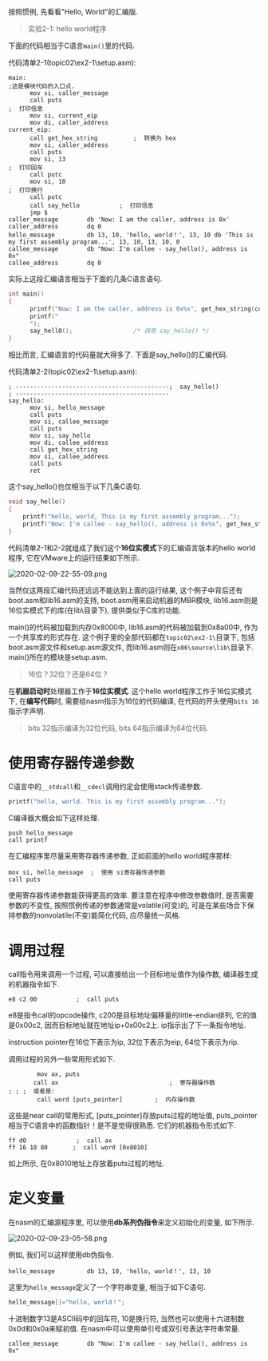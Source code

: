 
按照惯例, 先看看"Hello, World"的汇编版.

>实验2-1: hello world程序

下面的代码相当于C语言`main()`里的代码. 

代码清单2-1(topic02\ex2-1\setup.asm): 

```assembly
main:                                                                      ;这是模块代码的入口点. 
      mov si, caller_message
      call puts                                                          ;  打印信息
      mov si, current_eip
      mov di, caller_address
current_eip: 
      call get_hex_string          ;  转换为 hex
      mov si, caller_address
      call puts
      mov si, 13                                                          ;  打印回车
      call putc
      mov si, 10                                                          ;  打印换行
      call putc
      call say_hello           ;  打印信息
      jmp $
caller_message        db 'Now: I am the caller, address is 0x'
caller_address        dq 0
hello_message         db 13, 10, 'hello, world！', 13, 10 db 'This is my first assembly program...', 13, 10, 13, 10, 0
callee_message        db "Now: I'm callee - say_hello(), address is 0x"
callee_address        dq 0
```

实际上这段汇编语言相当于下面的几条C语言语句. 

```cpp
int main()
{
      printf("Now: I am the caller, address is 0x%x", get_hex_string(current_eip)); 
      printf("
      "); 
      say_hell0();                 /* 调用 say_hello() */
}
```

相比而言, 汇编语言的代码量就大得多了. 下面是say\_hello()的汇编代码. 

代码清单2-2(topic02\ex2-1\setup.asm): 

```
; -------------------------------------------;  say_hello()
; -------------------------------------------
say_hello: 
      mov si, hello_message
      call puts
      mov si, callee_message
      call puts
      mov si, say_hello
      mov di, callee_address
      call get_hex_string
      mov si, callee_address
      call puts
      ret
```

这个say_hello()也仅相当于以下几条C语句. 

```cpp
void say_hello()
{
    printf("hello, world, This is my first assembly program..."); 
    printf("Now: I'm callee - say_hello(), address is 0x%x", get_hex_string(say_hello)); 
}
```

代码清单2-1和2-2就组成了我们这个**16位实模式**下的汇编语言版本的hello world程序, 它在VMware上的运行结果如下所示. 

![2020-02-09-22-55-09.png](./images/2020-02-09-22-55-09.png)

当然仅这两段汇编代码还远远不能达到上面的运行结果, 这个例子中背后还有boot.asm和lib16.asm的支持, boot.asm用来启动机器的MBR模块, lib16.asm则是16位实模式下的库(在lib\目录下), 提供类似于C库的功能. 

main()的代码被加载到内存0x8000中, lib16.asm的代码被加载到0x8a00中, 作为一个共享库的形式存在. 这个例子里的全部代码都在`topic02\ex2-1\`目录下, 包括boot.asm源文件和setup.asm源文件, 而lib16.asm则在`x86\source\lib\`目录下. main()所在的模块是setup.asm. 

>16位？32位？还是64位？

在**机器启动时**处理器工作于**16位实模式**. 这个hello world程序工作于16位实模式下, 在**编写代码**时, 需要给nasm指示为16位的代码编译, 在代码的开头使用`bits 16`指示字声明. 

>bits 32指示编译为32位代码, bits 64指示编译为64位代码. 

# 使用寄存器传递参数

C语言中的`__stdcall`和`__cdecl`调用约定会使用stack传递参数. 

```cpp
printf("hello, world. This is my first assembly program..."); 
```

C编译器大概会如下这样处理. 

```
push hello_message
call printf
```

在汇编程序里尽量采用寄存器传递参数, 正如前面的hello world程序那样: 

```
mov si, hello_message  ;  使用 si寄存器传递参数
call puts
```

使用寄存器传递参数能获得更高的效率. 要注意在程序中修改参数值时, 是否需要参数的不变性, 按照惯例传递的参数通常是volatile(可变)的, 可是在某些场合下保持参数的nonvolatile(不变)能简化代码, 应尽量统一风格. 

# 调用过程

call指令用来调用一个过程, 可以直接给出一个目标地址值作为操作数, 编译器生成的机器指令如下. 

```
e8 c2 00           ;  call puts
```

e8是指令call的opcode操作, c200是目标地址偏移量的little-endian排列, 它的值是0x00c2, 因而目标地址就在地址ip+0x00c2上. ip指示出了下一条指令地址. 

instruction pointer在16位下表示为ip, 32位下表示为eip, 64位下表示为rip. 

调用过程的另外一些常用形式如下. 

```
        mov ax, puts
       call ax                               ;  寄存器操作数
; ; ;  或者是: 
        call word [puts_pointer]         ;  内存操作数
```

这些是near call的常用形式, [puts_pointer]存放puts过程的地址值, puts_pointer相当于C语言中的函数指针！是不是觉得很熟悉. 它们的机器指令形式如下. 

```
ff d0              ;  call ax
ff 16 10 80       ;  call word [0x8010]
```

如上所示, 在0x8010地址上存放着puts过程的地址. 

# 定义变量

在nasm的汇编源程序里, 可以使用**db系列伪指令**来定义初始化的变量, 如下所示. 

![2020-02-09-23-05-58.png](./images/2020-02-09-23-05-58.png)

例如, 我们可以这样使用db伪指令. 

```
hello_message         db 13, 10, 'hello, world！', 13, 10
```

这里为`hello_message`定义了一个字符串变量, 相当于如下C语句. 

```cpp
hello_message[]="hello, world！"; 
```

十进制数字13是ASCII码中的回车符, 10是换行符, 当然也可以使用十六进制数0x0d和0x0a来赋初值. 在nasm中可以使用单引号或双引号表达字符串常量. 

```
callee_message        db "Now: I'm callee - say_hello(), address is 0x"
```